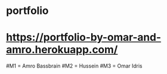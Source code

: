
# portfolio
# https://portfolio-by-omar-and-amro.herokuapp.com/

#M1 = Amro Bassbrain
#M2 = Hussein
#M3 = Omar Idris
